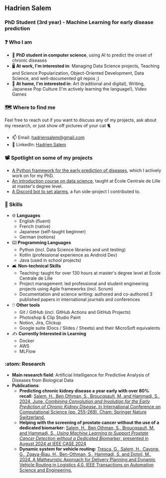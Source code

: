 ## Hadrien Salem
### PhD Student (3rd year) - Machine Learning for early disease prediction

### ❓ Who I am
- 📓 **PhD student in computer science**, using AI to predict the onset of chronic diseases
- 🖥️ **At work, I'm interested in**: Managing Data Science projects, Teaching and Science Popularization, Object-Oriented Development, Data Science, and well-documented git repos ;)
- 🎨 **At home, I'm interested in**: Art (traditional and digital), Writing, Japanese Pop Culture (I'm actively learning the language!), Video Games

### 🗺️ Where to find me
Feel free to reach out if you want to discuss any of my projects, ask about my research, or just show off pictures of your cat 🐈
- 📫 Email: [hadriensalem@gmail.com](mailto:hadriensalem@gmail.com)
- 🔗 LinkedIn: [Hadrien Salem](https://www.linkedin.com/in/hadrien-salem-b97054151/)

### 📽️ Spotlight on some of my projects
- [A Python framework for the early prediction of diseases](https://github.com/SnowHawkeye/mipha), which I actively work on for my PhD.
- [An introduction course on data science](https://github.com/SnowHawkeye/introduction-to-data-science), taught at École Centrale de Lille at master's degree level.
- [A Discord bot to set alarms](https://github.com/mu-ns/ffxiv-subs-bot), a fun side-project I contributed to.

### 🦾 Skills
- 🌐 **Languages**
  - English (fluent)
  - French (native)
  - Japanese (self-taught beginner)
  - German (notions)
- ⌨️ **Programming Languages**
  - Python (incl. Data Science libraries and unit testing)
  - Kotlin (professional experience as Android Dev)
  - Java (used in school projects)
- 🛋️ **Non-technical Skills**
  - Teaching: taught for over 130 hours at master's degree level at École Centrale de Lille
  - Project management: led professional and student engineering projects using Agile frameworks (incl. Scrum)
  - Documentation and science writing: authored and co-authored 3 published papers in international journals and conferences
- 🖱️ **Other tools**
  - Git / GitHub (incl. GitHub Actions and GitHub Projects)
  - Photoshop & Clip Studio Paint
  - Notion, Jira, Clickup
  - Google suite (Docs / Slides / Sheets) and their MicroSoft equivalents
- ✍️ **Currently Interested in Learning**
  - Docker
  - AWS
  - MLFlow

### :atom: Research
- **Main research field**: Artificial Intelligence for Predictive Analysis of Diseases from Biological Data
- **Publications**:
  - **Predicting chronic kidney disease a year early with over 80% recall**: [Salem, H., Ben Othman, S., Broucqsault, M. and Hammadi, S., 2024, June. _Combining Convolution and Involution for the Early Prediction of Chronic Kidney Disease_. In International Conference on Computational Science (pp. 255-269). Cham: Springer Nature Switzerland.](https://link.springer.com/chapter/10.1007/978-3-031-63772-8_24)
  - **Helping with the screening of prostate cancer without the use of a dedicated biomarker**: [Salem, H., Ben Othman, S., Broucqsault, M. and Hammadi, S., _Using Machine Learning to Support Prostate Cancer Detection without a Dedicated Biomarker_, presented in August 2024 at IEEE CASE 2024](https://hal.science/hal-04729608/)
  - **Dynamic system for vehicle routing:** [Tresca, G., Salem, H., Cavone, G., Zgaya-Biau, H., Ben-Othman, S., Hammadi, S. and Dotoli, M., 2024. A Matheuristic Approach for Delivery Planning and Dynamic Vehicle Routing in Logistics 4.0. IEEE Transactions on Automation Science and Engineering.](https://ieeexplore.ieee.org/abstract/document/10517947)
